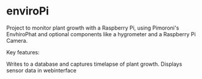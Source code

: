 # enviroPi

Project to monitor plant growth with a Raspberry Pi, using Pimoroni's EnvhiroPhat and optional components like a hygrometer and a Raspberry Pi Camera. 

Key features:

Writes to a database and captures timelapse of plant growth. 
Displays sensor data in webinterface

